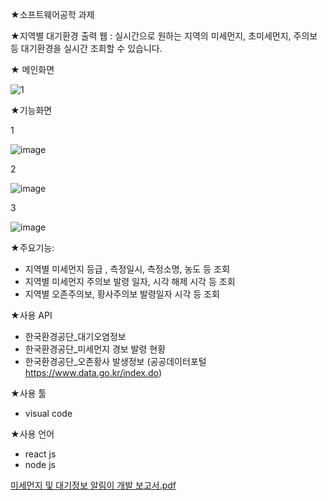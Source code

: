 ★소프트웨어공학 과제

★지역별 대기환경 출력 웹
: 실시간으로 원하는 지역의 미세먼지, 초미세먼지, 주의보등 대기환경을 실시간 조회할 수 있습니다.

★ 메인화면

![1](https://github.com/Hwije-Jung/misemungi/assets/66118485/8754d0e6-afce-4c59-8095-451e560e2772)

★기능화면

1

![image](https://github.com/Hwije-Jung/misemungi/assets/66118485/eb66adfd-e5cd-476d-9988-a053d3714259)

2

![image](https://github.com/Hwije-Jung/misemungi/assets/66118485/f4d0125a-7674-482f-828d-f0cbe33e32ea)

3

![image](https://github.com/Hwije-Jung/misemungi/assets/66118485/fd702faa-55ed-4b13-9747-41f0c569ddce)

★주요기능:
- 지역별 미세먼지 등급 , 측정일시, 측정소명, 농도 등 조회
- 지역별 미세먼지 주의보 발령 일자, 시각 해제 시각 등 조회
- 지역별 오존주의보, 황사주의보 발령일자 시각 등 조회


★사용 API

  - 한국환경공단_대기오염정보
  - 한국환경공단_미세먼지 경보 발령 현황
  - 한국환경공단_오존황사 발생정보
  (공공데이터포털 https://www.data.go.kr/index.do) 

★사용 툴
  - visual code

★사용 언어
  - react js
  - node js


[미세먼지 및 대기정보 알림이 개발 보고서.pdf](https://github.com/Hwije-Jung/misemungi/files/13216790/default.pdf)

